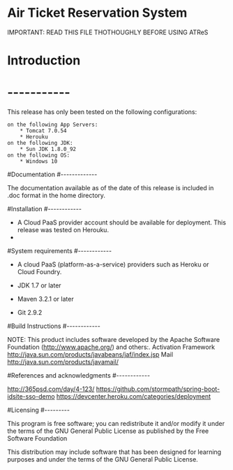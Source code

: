 # Air Ticket Reservation System

 IMPORTANT: READ THIS FILE THOTHOUGHLY BEFORE USING ATReS

# Introduction
# -----------

  This release has only been tested on the following configurations:

	on the following App Servers:
	    * Tomcat 7.0.54
	    * Herouku
	on the following JDK:
	    * Sun JDK 1.8.0_92
	on the following OS:
	    * Windows 10

#Documentation
#-------------

  The documentation available as of the date of this release is
  included in .doc format in the home directory. 
  
#Installation
#------------
 - A Cloud PaaS provider account should be available for deployment. This release was tested on Herouku.
 -  

#System requirements
#------------

- A cloud PaaS (platform-as-a-service) providers such as Heroku or Cloud Foundry.

- JDK 1.7 or later

- Maven 3.2.1 or later

- Git 2.9.2

#Build Instructions
#------------

  NOTE: This product includes software developed by the
      Apache Software Foundation (http://www.apache.org/) and others:.
      Activation Framework     http://java.sun.com/products/javabeans/jaf/index.jsp
      Mail                     http://java.sun.com/products/javamail/
      

#References and acknowledgments
#------------

  http://365psd.com/day/4-123/
  https://github.com/stormpath/spring-boot-idsite-sso-demo
  https://devcenter.heroku.com/categories/deployment

#Licensing
#---------

  This program is free software; you can redistribute it and/or
  modify it under the terms of the GNU General Public License
  as published by the Free Software Foundation
 
  This distribution may include software that has been designed for learning purposes and under the terms of the GNU General Public License. 
   
   